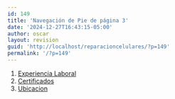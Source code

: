 ```yaml
---
id: 149
title: 'Navegación de Pie de página 3'
date: '2024-12-27T16:43:15-05:00'
author: oscar
layout: revision
guid: 'http://localhost/reparacioncelulares/?p=149'
permalink: '/?p=149'
---
```


1. [<span class="wp-block-navigation-item__label">Experiencia Laboral</span>](http://localhost/reparacioncelulares/index.php/experiencia-laboral/)
2. [<span class="wp-block-navigation-item__label">Certificados</span>](http://localhost/reparacioncelulares/index.php/certificados/)
3. [<span class="wp-block-navigation-item__label">Ubicacion</span>](http://localhost/reparacioncelulares/index.php/2024/12/27/ubicame/)
